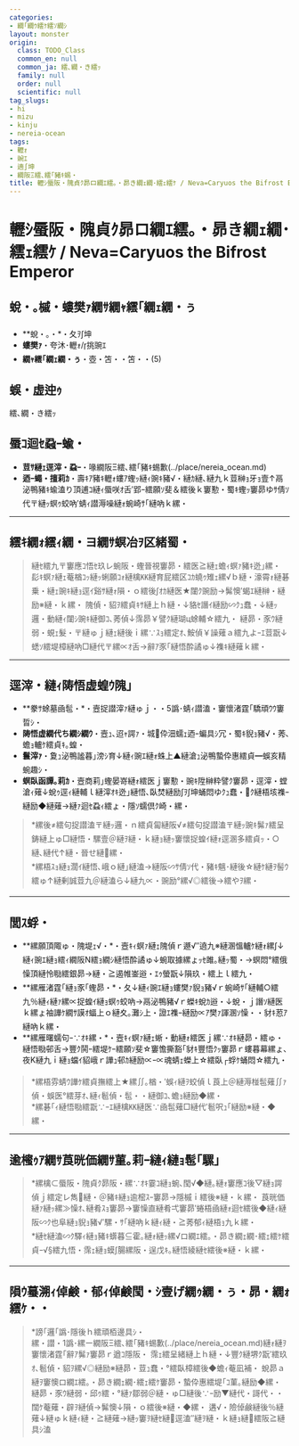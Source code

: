 ```yaml
---
categories:
- 繝｢繝ｳ繧ｹ繧ｿ繝ｼ
layout: monster
origin:
  class: TODO_Class
  common_en: null
  common_ja: 繧､繝・き繧ｯ
  family: null
  order: null
  scientific: null
tag_slugs:
- hi
- mizu
- kinju
- nereia-ocean
tags:
- 轣ｫ
- 豌ｴ
- 遖∫坤
- 繝阪Ξ繧､繧｢豬ｷ蜴・
title: 轣ｼ蜃阪・隗貞ｸ昴ロ繝ｴ繧｡・昴き繝ｪ繝･繧ｪ繧ｹ / Neva=Caryuos the Bifrost Emperor
---
```


# 轣ｼ蜃阪・隗貞ｸ昴ロ繝ｴ繧｡・昴き繝ｪ繝･繧ｪ繧ｹ / Neva=Caryuos the Bifrost Emperor

## 蛻・｡槭・螻樊ｧ繝ｻ繝ｬ繧｢繝ｪ繝・ぅ

* **蛻・｡・*・夂ｦ∫坤  
* **螻樊ｧ**・夸沐･轣ｫ/挑豌ｴ  
* **繝ｬ繧｢繝ｪ繝・ぅ**・壺・笘・・笘・・(5)

## 蜈・虚迚ｩ

繧､繝・き繧ｯ

## 蜃ｺ迴ｾ蝨ｰ蝓・

* **荳ｻ縺ｪ逕滓・蝨ｰ**・喙繝阪Ξ繧､繧｢豬ｷ蜴歉(../place/nereia_ocean.md)  
* **迺ｰ蠅・擅莉ｶ**・壽ｷｱ豬ｷ轣ｫ螻ｱ蟶ｯ縺ｨ豌ｷ豬√・縺ｶ縺､縺九ｋ荳榊ｮ牙ｮ壹↑鬲泌鴨豬ｷ蝓溘り頂逋ｺ縺ｨ蜃咲ｵ舌′郢ｰ繧願ｿ斐＆繧後ｋ窶懃・蜀ｷ蟶ｯ窶昴ゆｻ倩ｿ代〒縺ｯ螟ｩ蛟吶′蜻ｨ譛溽噪縺ｫ蜿崎ｻ｢縺吶ｋ縲・

---

## 繧ｷ繝ｫ繧ｨ繝・ヨ繝ｻ螟冶ｦ区緒蜀・

> 縺ｾ繧九〒窶應ｺ悟ｾ玖レ蜿阪・蟶晉視窶昴・繧医≧縺ｪ蟾ｨ螟ｧ豬ｷ迯｣縲・ 
> 髟ｷ螟ｧ縺ｪ菴楢ｺｯ縺ｯ蜊願ｺｫ縺檎㏍縺育屁繧区ｺｶ蟯ｩ雉ｪ縲√ｂ縺・濠霄ｫ縺碁乗・縺ｪ豌ｷ縺ｮ逕ｲ谿ｻ縺ｫ隕・ｏ繧後∫ｵｶ縺医★闥ｸ豌励→髴懊′蝎ｴ縺榊・縺励※縺・ｋ縲・ 
> 隗偵・貂ｦ繧貞ｷｻ縺上ｈ縺・↓貉ｾ譖ｲ縺励∽ｸｭ蠢・↓縺ｯ邏・動縺ｨ闥ｼ豌ｷ縺御ｺ､莠偵↓霈昴￥譬ｸ縺瑚ц蜍輔☆繧九・ 
> 縺昴・豕ｳ縺弱・蜆ｪ髮・〒縺ゅｊ縺ｪ縺後ｉ縲∵ｽｮ繧定ｵ､鮟偵￥譟薙ａ繧九よｰｴ荳翫↓蟋ｿ繧堤樟縺吶□縺代〒縲∝ｵ舌→辭ｱ豕｢縺悟酔譎ゅ↓襍ｷ縺薙ｋ縲・

---

## 逕滓・縺ｨ陦悟虚蝗ｳ隗｣

* **豢ｻ蜍墓凾髢・*・壼捉譛滓ｧ縺ゅｊ・・5譌･蜻ｨ譛溘・窶懷渚霆｢驕頑ｳｳ窶晢ｼ・ 
* **陦悟虚繝代ち繝ｼ繝ｳ**・壼ｭ､迢ｬ諤ｧ・城伜沺蠕ｪ迺ｰ蝙具ｼ冗・蜀ｷ貎ｮ豬√・莠､蟾ｮ轤ｹ繧貞ｷ｡蝗・ 
* **鬟滓ｧ**・夐ｭ泌鴨謐暮｣滂ｼ育↓縺ｨ豌ｴ縺ｫ蛛上▲縺滄ｭ泌鴨蟄伜惠繧貞━蜈亥精蜿趣ｼ・ 
* **螟臥函譚｡莉ｶ**・壼商莉｣蟶晏嵜縺ｫ繧医ｊ窶懃・豌ｷ陞榊粋譬ｸ窶昴・逕滓・螳滄ｨ薙↓蛻ｩ逕ｨ縺輔ｌ縺滓ｵｷ迯｣縺悟､臥焚縺励∫ｦ∫坤蛹悶ゆｸｭ蠢・ｸ縺梧垓襍ｰ縺励◆縺薙→縺ｧ迴ｾ蝨ｨ繧ょ・隱ｿ蠕倶ｸ崎・縲・

> *縲後≠繧句捉譛溘〒縺ｯ邏・ｎ繧貞匐縺阪√≠繧句捉譛溘〒縺ｯ豌ｷ髴ｧ繧呈鋳縺上ゅ□縺悟・騾壹＠縺ｦ縺・ｋ縺ｮ縺ｯ窶懷捉蝗ｲ縺ｫ逕溷多繧貞ｯ・○縺､縺代↑縺・晉せ縺縲・  
> *縲梧ｽｮ縺ｮ濶ｲ縺悟､峨ｏ縺｣縺溘→縺阪∽ｻ倩ｿ代・豬ｷ魑･縺後☆縺ｹ縺ｦ髻ｳ繧ゅ↑縺剰誠荳九＠縺溘ら↓縺九∝・豌励°縲√◎繧後→繧やｦ縲・

---

## 閭ｽ蜉・

* **縲願頂陬ゅ・隗堤ｪ√・*・壼ｷｨ螟ｧ縺ｪ隗偵ｒ遯√″遶九※縺溷慍轤ｹ縺ｫ縲∫↓縺ｨ豌ｴ縺ｮ繧ｨ繝阪Ν繧ｮ繝ｼ縺悟酔譎ゅ↓蜿取據縲ょｯｾ雎｡縺ｯ蜀・→螟悶°繧俄懆頂縺怜㍾繧銀昴→縺・≧遏帷崟逧・ｴｩ螢翫↓隕玖・繧上ｌ繧九・ 
* **縲雁渚霆｢縺ｮ豕｢蟶昴・*・夂↓縺ｨ豌ｴ縺ｮ螻樊ｧ貎ｮ豬√ｒ蜿崎ｻ｢縺輔○繧九％縺ｨ縺ｧ縲∝捉蝗ｲ縺ｮ螟ｩ蛟吶→鬲泌鴨豬√ｒ蠑ｷ蛻ｶ逧・↓蛻・ｊ譖ｿ縺医ｋ縲ょ袖譁ｹ繝ｻ謨ｵ蝠上ｏ縺夊｡灘ｼ上・證ｴ襍ｰ縺励∝ｱ樊ｧ諢溷ｿ懆・・豺ｷ荵ｱ縺吶ｋ縲・ 
* **縲雁曙蠕句ｰ∵ｵｷ縲・*・壼ｷｨ螟ｧ縺ｪ蜥・動縺ｫ繧医ｊ縲∵ｵｷ縺昴・繧ゅ・縺悟㍾邨舌→豐ｸ鬨ｰ繧堤ｹｰ繧願ｿ斐☆窶憺撕豁｢豺ｷ豐悟ｸｯ窶昴ｒ螻暮幕縲ょ､夜Κ縺九ｉ縺ｮ蟷ｲ貂峨ｒ譁ｭ邨ｶ縺励∝ｰ∝魂蜻ｪ蠑上☆繧臥┌蜉ｹ蛹悶☆繧九・

> *縲梧雰蜻ｳ譁ｹ繧貞撫繧上★縲∬｡楢・′蜈ｨ縺ｦ蛟偵ｌ莨上＠縺溽椪髢薙∬ｧ偵・蜈医°繧芽ｵ､縺ｨ髱偵・髢・・縺御ｺ､蟾ｮ縺励◆縲・  
> *縲碁｢ｨ縺悟㍾繧翫∵ｰｴ縺檎㏍縺医∵凾髢薙□縺代′髱呎ｭ｢縺励※縺・◆縲・

---

## 逾櫁ｩｱ繝ｻ莨晄価繝ｻ菫｡莉ｰ縺ｨ縺ｮ髢｢騾｣

> *縲檎⊂蜃阪・隗貞ｸ昴阪・縲∵ｵｷ霎ｺ縺ｮ蜿､閠√◆縺｡縺ｫ窶應ｺ後▽縺ｮ諤偵ｊ繧定レ雋縺・＠豬ｷ縺ｮ逾樒ｽｰ窶昴→隱槭ｉ繧後※縺・ｋ縲・ 
> 莨晄価縺ｧ縺ｯ縲≫懆ｵ､縺肴ｽｮ窶昴→窶懆直縺肴弌窶昴′蜷梧凾縺ｫ迴ｾ繧後◆縺ｨ縺阪∽ｸ也阜縺ｮ貎ｮ豬√′騾・ｻ｢縺吶ｋ縺ｨ縺・≧莠郁ｨ縺梧ｮ九ｋ縲・  
> *縺ｾ縺溘∽ｸ驛ｨ縺ｮ豬ｷ蠎暮⊆霍｡縺ｫ縺ｯ縲√ロ繝ｴ繧｡・昴き繝ｪ繝･繧ｪ繧ｹ繧貞ｰ√§繧九悟・霈ｪ縺ｮ蟆∫腸縲阪・逞戊ｷ｡縺悟綾縺ｾ繧後※縺・ｋ縲・

---

## 隕ｳ蟇溯ｨ倬鹸・郁ｨ倬鹸閠・ｼ壹げ繝ｩ繝・ぅ・昴・繝ｫ繧ｹ・・

> *謗｢邏｢譌･隱後ｈ繧頑栢邊具ｼ・  
> 縲・譛・1譌･縲ー繝阪Ξ繧､繧｢豬ｷ蜴歉(../place/nereia_ocean.md)縺ｫ縺ｦ窶懷渚霆｢辭ｱ髴ｧ窶昴ｒ遒ｺ隱阪・ 
> 霈ｪ繧呈緒縺上ｈ縺・↓豐ｸ縺堺ｸ翫′繧玖ｵ､髱偵・貂ｦ縲√◎縺励※縺昴・荳ｭ蠢・°繧臥樟繧後◆蟾ｨ菴凪補・ 
> 蛻昴ａ縺ｦ窶懊ロ繝ｴ繧｡・昴き繝ｪ繝･繧ｪ繧ｹ窶昴・蟄伜惠繧堤｢ｺ菫｡縺励◆縲・ 
> 縺昴・豕ｳ縺弱・邱ｩ繧・°縺ｧ鄒弱＠縺・ゅ□縺後∵ｰ励▼縺代・謌代・・闊ｹ菴薙・辟ｦ縺偵→髴懊↓隕・ｏ繧後※縺・◆縲・ 
> 遘√・險倬鹸縺後％縺薙↓縺ゅｋ縺ｨ縺・≧縺薙→縺ｯ窶ｦ縺ｾ縺逕溘″縺ｦ縺・ｋ縺ｮ縺繧阪≧縺具ｼ溘